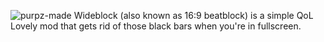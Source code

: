 ![purpz-made](https://github.com/user-attachments/assets/619f6cb8-c228-4ca4-b499-d71435bddd9c)
Wideblock (also known as 16:9 beatblock) is a simple QoL Lovely mod that gets rid of those black bars when you're in fullscreen.
